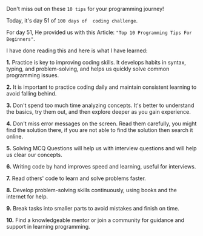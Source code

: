 Don't miss out on these `10 tips` for your programming journey! 


Today, it's day 51 of `100 days of  coding challenge`. 

For day 51, He provided us with this Article: `"Top 10 Programming Tips For Beginners"`.

I have done reading this and here is what I have learned:

**1.** Practice is key to improving coding skills. It develops habits in syntax, typing, and problem-solving, and helps us quickly solve common programming issues.

**2.** It is important to practice coding daily and maintain consistent learning to avoid falling behind.

**3.** Don't spend too much time analyzing concepts. It's better to understand the basics, try them out, and then explore deeper as you gain experience.

**4.** Don't miss error messages on the screen. Read them carefully, you might find the solution there, if you are not able to find the solution then search it online.

**5.** Solving MCQ Questions will help us with interview questions and will help us clear our concepts.

**6.** Writing code by hand improves speed and learning, useful for interviews.

**7.** Read others' code to learn and solve problems faster. 

**8.** Develop problem-solving skills continuously, using books and the internet for help.

**9.** Break tasks into smaller parts to avoid mistakes and finish on time.

**10.** Find a knowledgeable mentor or join a community for guidance and support in learning programming.
